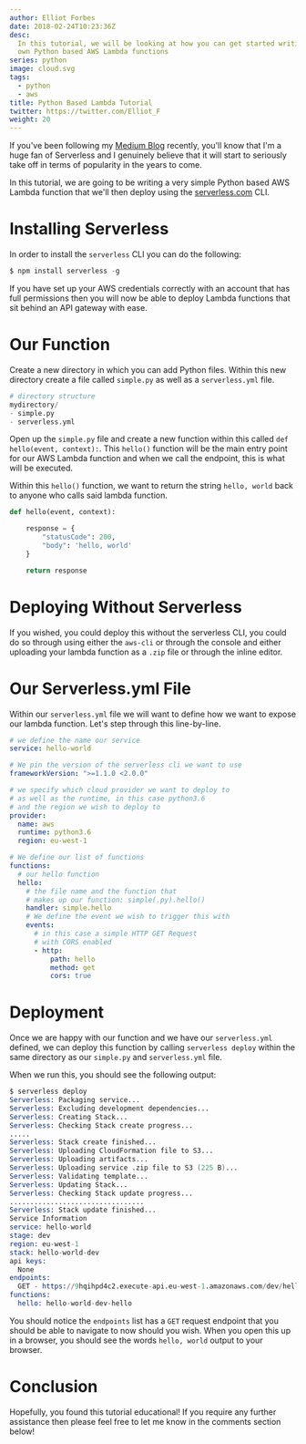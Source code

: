 ```yaml
---
author: Elliot Forbes
date: 2018-02-24T10:23:36Z
desc:
  In this tutorial, we will be looking at how you can get started writing your
  own Python based AWS Lambda functions
series: python
image: cloud.svg
tags:
  - python
  - aws
title: Python Based Lambda Tutorial
twitter: https://twitter.com/Elliot_F
weight: 20
---
```


If you've been following my [Medium Blog](https://medium.com/@elliot_f)
recently, you'll know that I'm a huge fan of Serverless and I genuinely believe
that it will start to seriously take off in terms of popularity in the years to
come.

In this tutorial, we are going to be writing a very simple Python based AWS
Lambda function that we'll then deploy using the
[serverless.com](https://serverless.com/) CLI.

# Installing Serverless

In order to install the `serverless` CLI you can do the following:

```s
$ npm install serverless -g
```

If you have set up your AWS credentials correctly with an account that has full
permissions then you will now be able to deploy Lambda functions that sit behind
an API gateway with ease.

# Our Function

Create a new directory in which you can add Python files. Within this new
directory create a file called `simple.py` as well as a `serverless.yml` file.

```s
# directory structure
mydirectory/
- simple.py
- serverless.yml
```

Open up the `simple.py` file and create a new function within this called
`def hello(event, context):`. This `hello()` function will be the main entry
point for our AWS Lambda function and when we call the endpoint, this is what
will be executed.

Within this `hello()` function, we want to return the string `hello, world` back
to anyone who calls said lambda function.

```py
def hello(event, context):

    response = {
        "statusCode": 200,
        "body": 'hello, world'
    }

    return response
```

# Deploying Without Serverless

If you wished, you could deploy this without the serverless CLI, you could do so
through using either the `aws-cli` or through the console and either uploading
your lambda function as a `.zip` file or through the inline editor.

# Our Serverless.yml File

Within our `serverless.yml` file we will want to define how we want to expose
our lambda function. Let's step through this line-by-line.

```yaml
# we define the name our service
service: hello-world

# We pin the version of the serverless cli we want to use
frameworkVersion: ">=1.1.0 <2.0.0"

# we specify which cloud provider we want to deploy to
# as well as the runtime, in this case python3.6
# and the region we wish to deploy to
provider:
  name: aws
  runtime: python3.6
  region: eu-west-1

# We define our list of functions
functions:
  # our hello function
  hello:
    # the file name and the function that
    # makes up our function: simple(.py).hello()
    handler: simple.hello
    # We define the event we wish to trigger this with
    events:
      # in this case a simple HTTP GET Request
      # with CORS enabled
      - http:
          path: hello
          method: get
          cors: true
```

# Deployment

Once we are happy with our function and we have our `serverless.yml` defined, we
can deploy this function by calling `serverless deploy` within the same
directory as our `simple.py` and `serverless.yml` file.

When we run this, you should see the following output:

```s
$ serverless deploy
Serverless: Packaging service...
Serverless: Excluding development dependencies...
Serverless: Creating Stack...
Serverless: Checking Stack create progress...
.....
Serverless: Stack create finished...
Serverless: Uploading CloudFormation file to S3...
Serverless: Uploading artifacts...
Serverless: Uploading service .zip file to S3 (225 B)...
Serverless: Validating template...
Serverless: Updating Stack...
Serverless: Checking Stack update progress...
.................................
Serverless: Stack update finished...
Service Information
service: hello-world
stage: dev
region: eu-west-1
stack: hello-world-dev
api keys:
  None
endpoints:
  GET - https://9hqihpd4c2.execute-api.eu-west-1.amazonaws.com/dev/hello
functions:
  hello: hello-world-dev-hello
```

You should notice the `endpoints` list has a `GET` request endpoint that you
should be able to navigate to now should you wish. When you open this up in a
browser, you should see the words `hello, world` output to your browser.

# Conclusion

Hopefully, you found this tutorial educational! If you require any further
assistance then please feel free to let me know in the comments section below!
